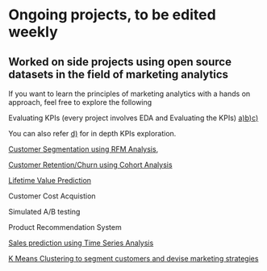 # Ongoing projects, to be edited weekly #
## Worked on side projects using open source datasets in the field of marketing analytics ##

If you want to learn the principles of marketing analytics with a hands on approach, feel free to explore the following

Evaluating KPIs (every project involves EDA and Evaluating the KPIs)
[a)](https://github.com/karanm14/data_analysis/tree/master/marketing_analytics/customer_segmentation/RFM_TSA)[b)](https://github.com/karanm14/data_analysis/tree/master/marketing_analytics/customer_segmentation/Cohort_RFMA)[c)](https://github.com/karanm14/data_analysis/tree/master/marketing_analytics/LTV_CAC_Churn)

You can also refer [d)](https://github.com/karanm14/data_analysis/tree/master/sales_data_analysis) for in depth KPIs exploration.

[Customer Segmentation using RFM Analysis](https://github.com/karanm14/data_analysis/tree/master/marketing_analytics/customer_segmentation/RFM_TSA),

[Customer Retention/Churn using Cohort Analysis](https://github.com/karanm14/data_analysis/tree/master/marketing_analytics/customer_segmentation/Cohort_RFMA)

[Lifetime Value Prediction](https://github.com/karanm14/data_analysis/tree/master/marketing_analytics/LTV_CAC_Churn)

Customer Cost Acquistion 

Simulated A/B testing 

Product Recommendation System 

[Sales prediction using Time Series Analysis](https://github.com/karanm14/data_analysis/tree/master/marketing_analytics/customer_segmentation/RFM_TSA)

[K Means Clustering to segment customers and devise marketing strategies](https://github.com/karanm14/data_analysis/tree/master/customer_segmentation)
